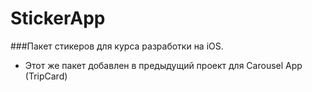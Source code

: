 # StickerApp
###Пакет стикеров для курса разработки на iOS.

+ Этот же пакет добавлен в предыдущий проект для Carousel App (TripCard)
